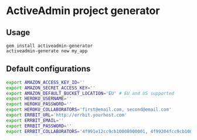 # ActiveAdmin project generator

## Usage

```
gem install activeadmin-generator
activeadmin-generate new my_app
```

## Default configurations

```bash
export AMAZON_ACCESS_KEY_ID=''
export AMAZON_SECRET_ACCESS_KEY=''
export AMAZON_DEFAULT_BUCKET_LOCATION='EU' # EU and US supported
export HEROKU_USERNAME=''
export HEROKU_PASSWORD=''
export HEROKU_COLLABORATORS='first@email.com, second@email.com'
export ERRBIT_URL='http://errbit.yourhost.com'
export ERRBIT_EMAIL=''
export ERRBIT_PASSWORD=''
export ERRBIT_COLLABORATORS='4f991e12cc9cb10008000001, 4f99204fcc9cb1000b00000a'
```
